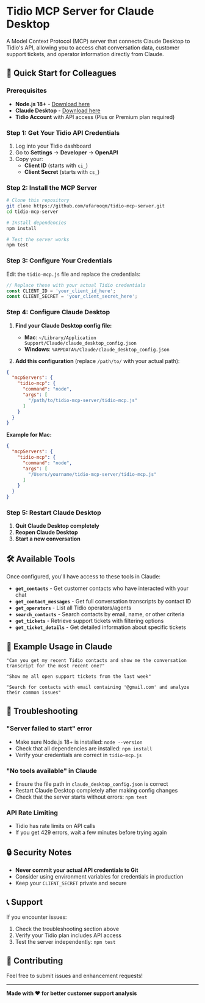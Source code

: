 # Tidio MCP Server for Claude Desktop

A Model Context Protocol (MCP) server that connects Claude Desktop to Tidio's API, allowing you to access chat conversation data, customer support tickets, and operator information directly from Claude.

## 🚀 Quick Start for Colleagues

### Prerequisites
- **Node.js 18+** - [Download here](https://nodejs.org/)
- **Claude Desktop** - [Download here](https://claude.ai/download)
- **Tidio Account** with API access (Plus or Premium plan required)

### Step 1: Get Your Tidio API Credentials

1. Log into your Tidio dashboard
2. Go to **Settings** → **Developer** → **OpenAPI**
3. Copy your:
   - **Client ID** (starts with `ci_`)
   - **Client Secret** (starts with `cs_`)

### Step 2: Install the MCP Server

```bash
# Clone this repository
git clone https://github.com/ufarooqm/tidio-mcp-server.git
cd tidio-mcp-server

# Install dependencies
npm install

# Test the server works
npm test
```

### Step 3: Configure Your Credentials

Edit the `tidio-mcp.js` file and replace the credentials:

```javascript
// Replace these with your actual Tidio credentials
const CLIENT_ID = 'your_client_id_here';
const CLIENT_SECRET = 'your_client_secret_here';
```

### Step 4: Configure Claude Desktop

1. **Find your Claude Desktop config file:**
   - **Mac**: `~/Library/Application Support/Claude/claude_desktop_config.json`
   - **Windows**: `%APPDATA%/Claude/claude_desktop_config.json`

2. **Add this configuration** (replace `/path/to/` with your actual path):

```json
{
  "mcpServers": {
    "tidio-mcp": {
      "command": "node",
      "args": [
        "/path/to/tidio-mcp-server/tidio-mcp.js"
      ]
    }
  }
}
```

**Example for Mac:**
```json
{
  "mcpServers": {
    "tidio-mcp": {
      "command": "node",
      "args": [
        "/Users/yourname/tidio-mcp-server/tidio-mcp.js"
      ]
    }
  }
}
```

### Step 5: Restart Claude Desktop

1. **Quit Claude Desktop completely**
2. **Reopen Claude Desktop**
3. **Start a new conversation**

## 🛠 Available Tools

Once configured, you'll have access to these tools in Claude:

- **`get_contacts`** - Get customer contacts who have interacted with your chat
- **`get_contact_messages`** - Get full conversation transcripts by contact ID
- **`get_operators`** - List all Tidio operators/agents
- **`search_contacts`** - Search contacts by email, name, or other criteria
- **`get_tickets`** - Retrieve support tickets with filtering options
- **`get_ticket_details`** - Get detailed information about specific tickets

## 📝 Example Usage in Claude

```
"Can you get my recent Tidio contacts and show me the conversation transcript for the most recent one?"

"Show me all open support tickets from the last week"

"Search for contacts with email containing '@gmail.com' and analyze their common issues"
```

## 🔧 Troubleshooting

### "Server failed to start" error
- Make sure Node.js 18+ is installed: `node --version`
- Check that all dependencies are installed: `npm install`
- Verify your credentials are correct in `tidio-mcp.js`

### "No tools available" in Claude
- Ensure the file path in `claude_desktop_config.json` is correct
- Restart Claude Desktop completely after making config changes
- Check that the server starts without errors: `npm test`

### API Rate Limiting
- Tidio has rate limits on API calls
- If you get 429 errors, wait a few minutes before trying again

## 🔒 Security Notes

- **Never commit your actual API credentials to Git**
- Consider using environment variables for credentials in production
- Keep your `CLIENT_SECRET` private and secure

## 📞 Support

If you encounter issues:
1. Check the troubleshooting section above
2. Verify your Tidio plan includes API access
3. Test the server independently: `npm test`

## 🤝 Contributing

Feel free to submit issues and enhancement requests!

---

**Made with ❤️ for better customer support analysis** 